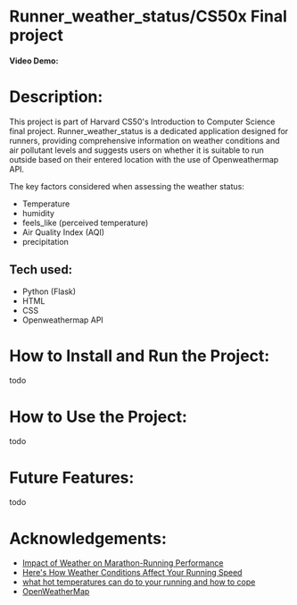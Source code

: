 # Runner_weather_status/CS50x Final project
#### Video Demo:  <URL HERE>
# Description:
This project is part of Harvard CS50's Introduction to Computer Science final project. Runner_weather_status is a dedicated application designed for runners, providing comprehensive information on weather conditions and air pollutant levels and suggests users on whether it is suitable to run outside based on their entered location with the use of Openweathermap API.
  
The key factors considered when assessing the weather status:
  - Temperature
  - humidity
  - feels_like (perceived temperature)
  - Air Quality Index (AQI)
  - precipitation
  
  ## Tech used:
  - Python (Flask)
  - HTML
  - CSS
  - Openweathermap API
  
# How to Install and Run the Project:
 todo
  
# How to Use the Project:
 todo
  
# Future Features:
  todo
  
# Acknowledgements:
- [Impact of Weather on Marathon-Running Performance](https://journals.lww.com/acsm-msse/Fulltext/2007/03000/Impact_of_Weather_on_Marathon_Running_Performance.12.aspx)
- [Here's How Weather Conditions Affect Your Running Speed](https://www.outsideonline.com/health/training-performance/weather-running-performance-research/)
- [what hot temperatures can do to your running and how to cope](https://www.runnersworld.com/uk/training/a775069/what-hot-temperatures-can-do-to-your-running-and-how-to-cope/#)
- [OpenWeatherMap](https://openweathermap.org/api)
